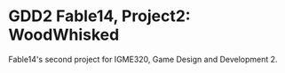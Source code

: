 # GDD2 Fable14, Project2: WoodWhisked
 Fable14's second project for IGME320, Game Design and Development 2.
